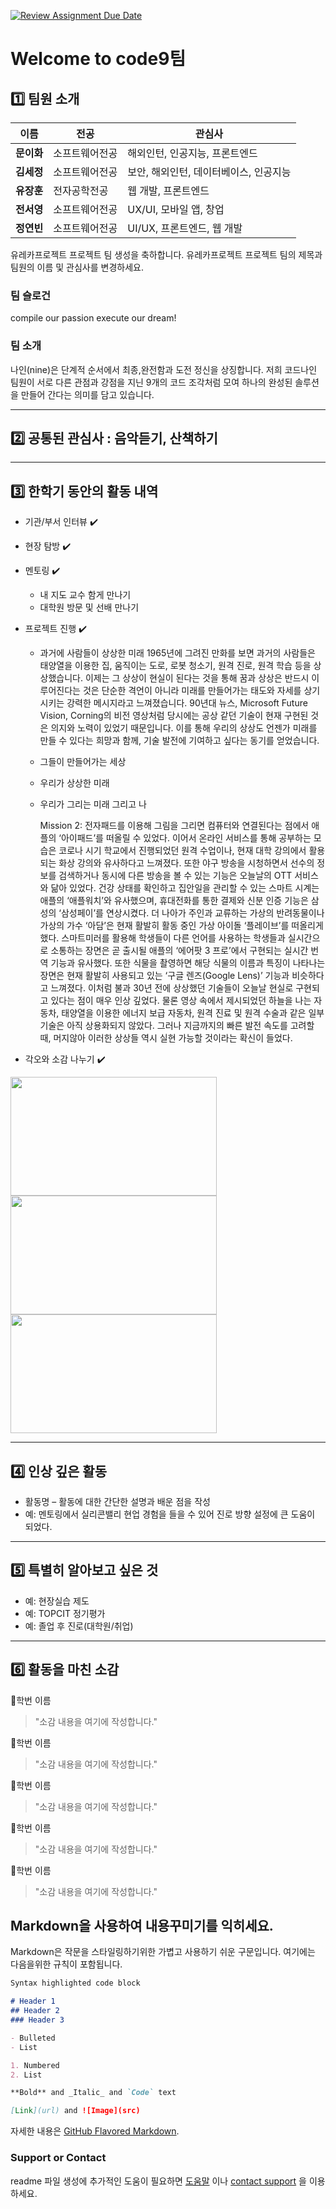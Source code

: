 [![Review Assignment Due Date](https://classroom.github.com/assets/deadline-readme-button-22041afd0340ce965d47ae6ef1cefeee28c7c493a6346c4f15d667ab976d596c.svg)](https://classroom.github.com/a/74LBcwD_)
# Welcome to code9팀

## 1️⃣ 팀원 소개

| **이름** | **전공** | **관심사** |
| --- | --- | --- |
| **문이화** | 소프트웨어전공 | 해외인턴, 인공지능, 프론트엔드 |
| **김세정** | 소프트웨어전공 | 보안, 해외인턴, 데이터베이스, 인공지능 |
| **유장훈** | 전자공학전공 | 웹 개발, 프론트엔드 |
| **전서영** | 소프트웨어전공 | UX/UI, 모바일 앱, 창업 |
| **정연빈** | 소프트웨어전공 | UI/UX, 프론트엔드, 웹 개발 |

유레카프로젝트 프로젝트 팀 생성을 축하합니다.
유레카프로젝트 프로젝트 팀의 제목과 팀원의 이름 및 관심사를 변경하세요.

### 팀 슬로건

compile our passion execute our dream!

### 팀 소개

나인(nine)은 단계적 순서에서 최종,완전함과 도전 정신을 상징합니다. 저희 코드나인 팀원이 서로 다른 관점과 강점을 지닌 9개의 코드 조각처럼 모여 하나의 완성된 솔루션을 만들어 간다는 의미를 담고 있습니다. 

***

## 2️⃣ 공통된 관심사 : 음악듣기, 산책하기 

***

## 3️⃣ 한학기 동안의 활동 내역 

- 기관/부서 인터뷰 ✔️  

- 현장 탐방 ✔️  

- 멘토링 ✔️  
  - 내 지도 교수 함게 만나기
  - 대학원 방문 및 선배 만나기

- 프로젝트 진행 ✔️  
  - 과거에 사람들이 상상한 미래
 1965년에 그려진 만화를 보면 과거의 사람들은 태양열을 이용한 집, 움직이는 도로, 로봇 청소기, 원격 진로, 원격 학습 등을 상상했습니다.
이제는 그 상상이 현실이 된다는 것을 통해 꿈과 상상은 반드시 이루어진다는 것은 단순한 격언이 아니라 미래를 만들어가는 태도와 자세를 상기시키는 강력한 메시지라고 느껴졌습니다. 90년대 뉴스, Microsoft Future Vision, Corning의 비전 영상처럼 당시에는 공상 같던 기술이 현재 구현된 것은 의지와 노력이 있었기 때문입니다. 이를 통해 우리의 상상도 언젠가 미래를 만들 수 있다는 희망과 함께, 기술 발전에 기여하고 싶다는 동기를 얻었습니다.

  - 그들이 만들어가는 세상
  - 우리가 상상한 미래
  - 우리가 그리는 미래 그리고 나

    Mission 2: 전자패드를 이용해 그림을 그리면 컴퓨터와 연결된다는 점에서 애플의 ‘아이패드’를 떠올릴 수 있었다. 이어서 온라인 서비스를 통해 공부하는 모습은 코로나 시기 학교에서 진행되었던 원격 수업이나, 현재 대학 강의에서 활용되는 화상 강의와 유사하다고 느껴졌다. 또한 야구 방송을 시청하면서 선수의 정보를 검색하거나 동시에 다른 방송을 볼 수 있는 기능은 오늘날의 OTT 서비스와 닮아 있었다. 건강 상태를 확인하고 집안일을 관리할 수 있는 스마트 시계는 애플의 ‘애플워치’와 유사했으며, 휴대전화를 통한 결제와 신분 인증 기능은 삼성의 ‘삼성페이’를 연상시켰다. 더 나아가 주인과 교류하는 가상의 반려동물이나 가상의 가수 ‘아담’은 현재 활발히 활동 중인 가상 아이돌 ‘플레이브’를 떠올리게 했다. 스마트미러를 활용해 학생들이 다른 언어를 사용하는 학생들과 실시간으로 소통하는 장면은 곧 출시될 애플의 ‘에어팟 3 프로’에서 구현되는 실시간 번역 기능과 유사했다. 또한 식물을 촬영하면 해당 식물의 이름과 특징이 나타나는 장면은 현재 활발히 사용되고 있는 ‘구글 렌즈(Google Lens)’ 기능과 비슷하다고 느껴졌다. 이처럼 불과 30년 전에 상상했던 기술들이 오늘날 현실로 구현되고 있다는 점이 매우 인상 깊었다. 물론 영상 속에서 제시되었던 하늘을 나는 자동차, 태양열을 이용한 에너지 보급 자동차, 원격 진료 및 원격 수술과 같은 일부 기술은 아직 상용화되지 않았다. 그러나 지금까지의 빠른 발전 속도를 고려할 때, 머지않아 이러한 상상들 역시 실현 가능할 것이라는 확신이 들었다.

  

- 각오와 소감 나누기 ✔️  


<!-- 활동 사진 추가 예시 -->
<img src="https://pixnio.com/free-images/2017/08/14/2017-08-14-13-09-09-960x651.jpg?text=활동사진1" width="330" height="190"/>
<img src="https://pixnio.com/free-images/2017/08/14/2017-08-14-20-51-02-960x640.jpg?text=활동사진2" width="330" height="190"/>
<img src="https://pixnio.com/free-images/2017/08/15/2017-08-15-10-05-39-960x640.jpg?text=활동사진3" width="330" height="190"/>

***

## 4️⃣ 인상 깊은 활동

- 활동명 – 활동에 대한 간단한 설명과 배운 점을 작성  
- 예: 멘토링에서 실리콘밸리 현업 경험을 들을 수 있어 진로 방향 설정에 큰 도움이 되었다.  

***

## 5️⃣ 특별히 알아보고 싶은 것
- 예: 현장실습 제도
- 예: TOPCIT 정기평가
- 예: 졸업 후 진로(대학원/취업)

***

## 6️⃣ 활동을 마친 소감

🔗학번 이름  
> "소감 내용을 여기에 작성합니다."

🔗학번 이름  
> "소감 내용을 여기에 작성합니다."

🔗학번 이름  
> "소감 내용을 여기에 작성합니다."

🔗학번 이름  
> "소감 내용을 여기에 작성합니다."

🔗학번 이름  
> "소감 내용을 여기에 작성합니다."


## Markdown을 사용하여 내용꾸미기를 익히세요.

Markdown은 작문을 스타일링하기위한 가볍고 사용하기 쉬운 구문입니다. 여기에는 다음을위한 규칙이 포함됩니다.

```markdown
Syntax highlighted code block

# Header 1
## Header 2
### Header 3

- Bulleted
- List

1. Numbered
2. List

**Bold** and _Italic_ and `Code` text

[Link](url) and ![Image](src)
```

자세한 내용은 [GitHub Flavored Markdown](https://guides.github.com/features/mastering-markdown/).

### Support or Contact

readme 파일 생성에 추가적인 도움이 필요하면 [도움말](https://help.github.com/articles/about-readmes/) 이나 [contact support](https://github.com/contact) 을 이용하세요.

